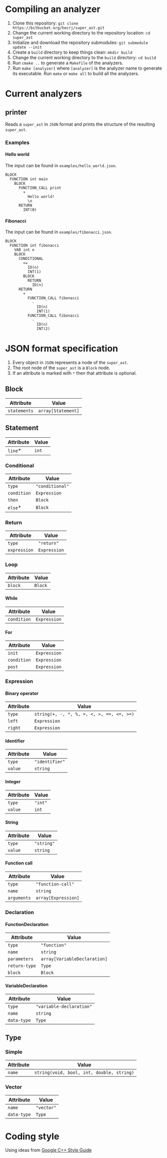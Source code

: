 # Compiling an analyzer
  1. Clone this repository: `git clone https://bitbucket.org/hecrj/super_ast.git`
  2. Change the current working directory to the repository location: `cd super_ast`
  3. Initialize and download the repository submodules: `git submodule update --init`
  4. Create a `build` directory to keep things clean: `mkdir build`
  5. Change the current working directory to the `build` directory: `cd build`
  6. Run `cmake ..` to generate a `Makefile` of the analyzers.
  7. Run `make [analyzer]` where `[analyzer]` is the analyzer name to generate its executable.
     Run `make` or `make all` to build all the analyzers.

# Current analyzers
## printer
Reads a `super_ast` in `JSON` format and prints the structure of the resulting `super_ast`.

### Examples
#### Hello world
The input can be found in `examples/hello_world.json`.

```
BLOCK
  FUNCTION int main
    BLOCK
      FUNCTION_CALL print
        +
          Hello world!
          \n
      RETURN
        INT(0)
```

#### Fibonacci
The input can be found in `examples/fibonacci.json`.

```
BLOCK
  FUNCTION int fibonacci
    VAR int n
    BLOCK
      CONDITIONAL
        <=
          ID(n)
          INT(1)
        BLOCK
          RETURN
            ID(n)
      RETURN
        +
          FUNCTION_CALL fibonacci
            -
              ID(n)
              INT(1)
          FUNCTION_CALL fibonacci
            -
              ID(n)
              INT(2)
```

# JSON format specification
  1. Every object in `JSON` represents a node of the `super_ast`.
  2. The root node of the `super_ast` is a `Block` node.
  3. If an attribute is marked with `*` then that attribute is optional.

## Block
Attribute    | Value
-------------|-------------
`statements` | `array[Statement]`

## Statement
Attribute    | Value
-------------|-------------
`line`*      | `int`

### Conditional
Attribute    | Value
-------------|-------------
`type`       | `"conditional"`
`condition`  | `Expression`
`then`       | `Block`
`else`*      | `Block`

### Return
Attribute    | Value
-------------|-------------
`type`       | `"return"`
`expression` | `Expression`

### Loop
Attribute    | Value
-------------|-------------
`block`      | `Block`

#### While
Attribute    | Value
-------------|-------------
`condition`  | `Expression`

#### For
Attribute    | Value
-------------|-------------
`init`       | `Expression`
`condition`  | `Expression`
`post`       | `Expression`

### Expression
#### Binary operator
Attribute    | Value
-------------|-------------
`type`       | `string(+, -, *, %, =, <, >, ==, <=, >=)`
`left`       | `Expression`
`right`      | `Expression`

#### Identifier
Attribute    | Value
-------------|-------------
`type`       | `"identifier"`
`value`      | `string`

#### Integer
Attribute    | Value
-------------|-------------
`type`       | `"int"`
`value`      | `int`

#### String
Attribute    | Value
-------------|-------------
`type`       | `"string"`
`value`      | `string`

#### Function call
Attribute    | Value
-------------|-------------
`type`       | `"function-call"`
`name`       | `string`
`arguments`  | `array[Expression]`

### Declaration
#### FunctionDeclaration
Attribute     | Value
--------------|-------------
`type`        | `"function"`
`name`        | `string`
`parameters`  | `array[VariableDeclaration]`
`return-type` | `Type`
`block`       | `Block`

#### VariableDeclaration
Attribute    | Value
-------------|-------------
`type`       | `"variable-declaration"`
`name`       | `string`
`data-type`  | `Type`

## Type
### Simple
Attribute    | Value
-------------|-------------
`name`       | `string(void, bool, int, double, string)`

### Vector
Attribute    | Value
-------------|-------------
`name`       | `"vector"`
`data-type`  | `Type`

# Coding style
Using ideas from [Google C++ Style Guide](http://google-styleguide.googlecode.com/svn/trunk/cppguide.html)

